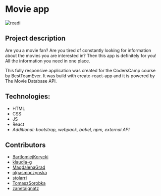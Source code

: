 # Movie app

![readi](https://user-images.githubusercontent.com/53223393/66299163-4727d300-e8f3-11e9-9160-b92043c7557c.jpg)

## Project description
Are you a movie fan? Are you tired of constantly looking for information about the movies you are interested in? Then this app is definitely for you!
All the information you need in one place.

This fully responsive application was created for the CodersCamp course by BestTeamEver. 
It was build with create-react-app and it is powered by The Movie Database API.

## Technologies:
* HTML
* CSS
* JS
* React
* _Additional: bootstrap, webpack, babel, npm, external API_

## Contributors
* [BartlomiejKorycki](https://github.com/BartlomiejKorycki)
* [klaudia-g](https://github.com/klaudia-g)
* [MagdalenaGrad](https://github.com/MagdalenaGrad)
* [olgasmoczynska](https://github.com/olgasmoczynska)
* [stolarri](https://github.com/stolarri)
* [TomaszSorobka](https://github.com/TomaszSorobka)
* [zanetaignatz](https://github.com/zanetaignatz)
